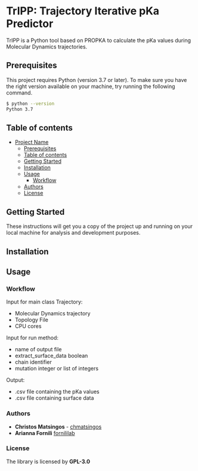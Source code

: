 # TrIPP: Trajectory Iterative pKa Predictor


TrIPP is a Python tool based on PROPKA to calculate the pKa values during Molecular Dynamics trajectories. 

## Prerequisites

This project requires Python (version 3.7 or later). To make sure you have the right version available on your machine, try running the following command. 

```sh
$ python --version
Python 3.7
```

## Table of contents

- [Project Name](#project-name)
  - [Prerequisites](#prerequisites)
  - [Table of contents](#table-of-contents)
  - [Getting Started](#getting-started)
  - [Installation](#installation)
  - [Usage](#usage)
    - [Workflow](#workflow)
  - [Authors](#authors)
  - [License](#license)

## Getting Started

These instructions will get you a copy of the project up and running on your local machine for analysis and development purposes. 

## Installation



## Usage 

### Workflow

Input for main class Trajectory:
- Molecular Dynamics trajectory 
- Topology File
- CPU cores 

Input for run method: 
- name of output file
- extract_surface_data boolean 
- chain identifier 
- mutation integer or list of integers 

Output:
- .csv file containing the pKa values 
- .csv file containing surface data 


### Authors

* **Christos Matsingos** - [chmatsingos](https://github.com/chmatsingos)
* **Arianna Fornili** [fornililab](https://github.com/fornililab)

### License

The library is licensed by **GPL-3.0**

